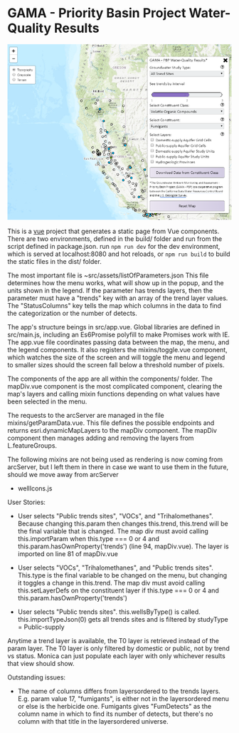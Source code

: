# GAMA - Priority Basin Project Water-Quality Results
![screenshot](./screenshot.png)


This is a [vue](vuejs.org) project that generates a static page from Vue components. There are two environments, defined in the build/ folder and run from the script defined in package.json. run ```npm run dev``` for the dev environment, which is served at localhost:8080 and hot reloads, or ```npm run build``` to build the static files in the dist/ folder.

The most important file is ~src/assets/listOfParameters.json 
This file determines how the menu works, what will show up in the popup, and the units shown in the legend. If the parameter has trends layers, then the parameter must have a "trends" key with an array of the trend layer values. The "StatusColumns" key tells the map which columns in the data to find the categorization or the number of detects.

The app's structure beings in src/app.vue. Global libraries are defined in src/main.js, including an Es6Promise polyfill to make Promises work with IE. The app.vue file coordinates passing data between the map, the menu, and the legend components. It also registers the mixins/toggle.vue component, which watches the size of the screen and will toggle the menu and legend to smaller sizes should the screen fall below a threshold number of pixels.

The components of the app are all within the components/ folder. The mapDiv.vue component is the most complicated component, clearing the map's layers and calling mixin functions depending on what values have been selected in the menu. 

The requests to the arcServer are managed in the file mixins/getParamData.vue. This file defines the possible endpoints and returns esri.dynamicMapLayers to the mapDiv component. The mapDiv component then manages adding and removing the layers from L.featureGroups.

The following mixins are not being used as rendering is now coming from arcServer, but I left them in there in case we want to use them in the future, should we move away from arcServer
- wellIcons.js


User Stories:
- User selects "Public trends sites", "VOCs", and "Trihalomethanes". Because changing this.param then changes this.trend, this.trend will be the final variable that is changed. The map div must avoid calling this.importParam when this.type === 0 or 4 and this.param.hasOwnProperty('trends') (line 94, mapDiv.vue). The layer is imported on line 81 of mapDiv.vue

- User selects "VOCs", "Trihalomethanes", and "Public trends sites". This.type is the final variable to be changed on the menu, but changing it toggles a change in this.trend. The map div must avoid calling this.setLayerDefs on the constituent layer if this.type === 0 or 4 and this.param.hasOwnProperty('trends')

- User selects "Public trends sites". this.wellsByType() is called. this.importTypeJson(0) gets all trends sites and is filtered by studyType = Public-supply


Anytime a trend layer is available, the T0 layer is retrieved instead of the param layer. The T0 layer is only filtered by domestic or public, not by trend vs status. Monica can just populate each layer with only whichever results that view should show.





Outstanding issues:
- The name of columns differs from layersordered to the trends layers. E.g. param value 17, "fumigants", is either not in the layersordered menu or else is the herbicide one. Fumigants gives "FumDetects" as the column name in which to find its number of detects, but there's no column with that title in the layersordered universe.
